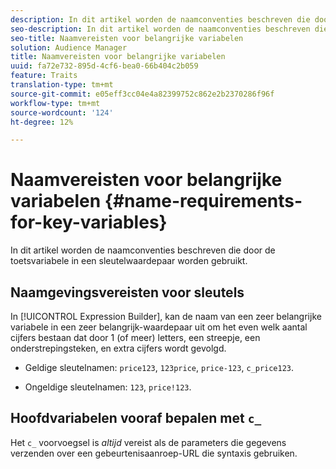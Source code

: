 ```yaml
---
description: In dit artikel worden de naamconventies beschreven die door de toetsvariabele in een sleutelwaardepaar worden gebruikt.
seo-description: In dit artikel worden de naamconventies beschreven die door de toetsvariabele in een sleutelwaardepaar worden gebruikt.
seo-title: Naamvereisten voor belangrijke variabelen
solution: Audience Manager
title: Naamvereisten voor belangrijke variabelen
uuid: fa72e732-895d-4cf6-bea0-66b404c2b059
feature: Traits
translation-type: tm+mt
source-git-commit: e05eff3cc04e4a82399752c862e2b2370286f96f
workflow-type: tm+mt
source-wordcount: '124'
ht-degree: 12%

---
```



# Naamvereisten voor belangrijke variabelen {#name-requirements-for-key-variables}

In dit artikel worden de naamconventies beschreven die door de toetsvariabele in een sleutelwaardepaar worden gebruikt.

## Naamgevingsvereisten voor sleutels

<!-- c_tb_key_name_requirements.xml -->

In [!UICONTROL Expression Builder], kan de naam van een zeer belangrijke variabele in een zeer belangrijk-waardepaar uit om het even welk aantal cijfers bestaan dat door 1 (of meer) letters, een streepje, een onderstrepingsteken, en extra cijfers wordt gevolgd.

* Geldige sleutelnamen: `price123`, `123price`, `price-123`, `c_price123`.

* Ongeldige sleutelnamen: `123`, `price!123`.

## Hoofdvariabelen vooraf bepalen met `c_`

Het `c_` voorvoegsel is *altijd* vereist als de parameters die gegevens verzenden over een gebeurtenisaanroep-URL die syntaxis gebruiken.